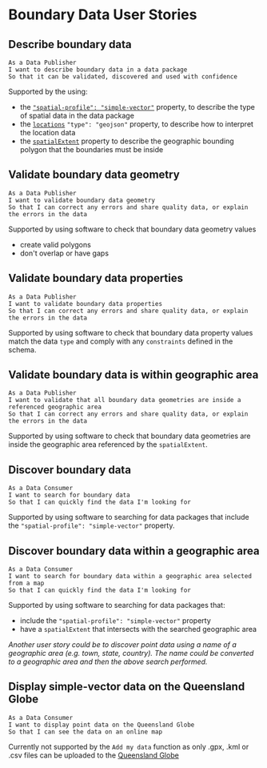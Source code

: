 # Boundary Data User Stories

## Describe boundary data

```
As a Data Publisher
I want to describe boundary data in a data package
So that it can be validated, discovered and used with confidence
```

Supported by the using:
- the [`"spatial-profile": "simple-vector"`](https://research.okfn.org/spatial-data-package-investigation/#package-level-) property, to describe the type of spatial data in the data package
- the [`locations`](https://research.okfn.org/spatial-data-package-investigation/#point-datasets) `"type": "geojson"` property, to describe how to interpret the location data
- the [`spatialExtent`](https://hackmd.io/s/SyyEbQuEM#Describe-and-validate-the-spatial-extent-of-point-data) property to describe the geographic bounding polygon that the boundaries must be inside

## Validate boundary data geometry

```
As a Data Publisher
I want to validate boundary data geometry
So that I can correct any errors and share quality data, or explain the errors in the data
```

Supported by using software to check that boundary data geometry values
- create valid polygons
- don't overlap or have gaps

## Validate boundary data properties

```
As a Data Publisher
I want to validate boundary data properties
So that I can correct any errors and share quality data, or explain the errors in the data
```

Supported by using software to check that boundary data property values match the data `type` and comply with any `constraints` defined in the schema.

## Validate boundary data is within geographic area

```
As a Data Publisher
I want to validate that all boundary data geometries are inside a referenced geographic area
So that I can correct any errors and share quality data, or explain the errors in the data
```

Supported by using software to check that boundary data geometries are inside the geographic area referenced by the `spatialExtent`.

## Discover boundary data

```
As a Data Consumer
I want to search for boundary data
So that I can quickly find the data I'm looking for
```

Supported by using software to searching for data packages that include the `"spatial-profile": "simple-vector"` property.

## Discover boundary data within a geographic area

```
As a Data Consumer
I want to search for boundary data within a geographic area selected from a map
So that I can quickly find the data I'm looking for
```

Supported by using software to searching for data packages that:
- include the `"spatial-profile": "simple-vector"` property
- have a `spatialExtent` that intersects with the searched geographic area

*Another user story could be to discover point data using a name of a geographic area (e.g. town, state, country). The name could be converted to  a geographic area and then the above search performed.*

## Display simple-vector data on the Queensland Globe

```
As a Data Consumer
I want to display point data on the Queensland Globe
So that I can see the data on an online map
```

Currently not supported by the `Add my data` function as only .gpx, .kml or .csv files  can be uploaded to the [Queensland Globe](https://qldglobe.information.qld.gov.au/)
